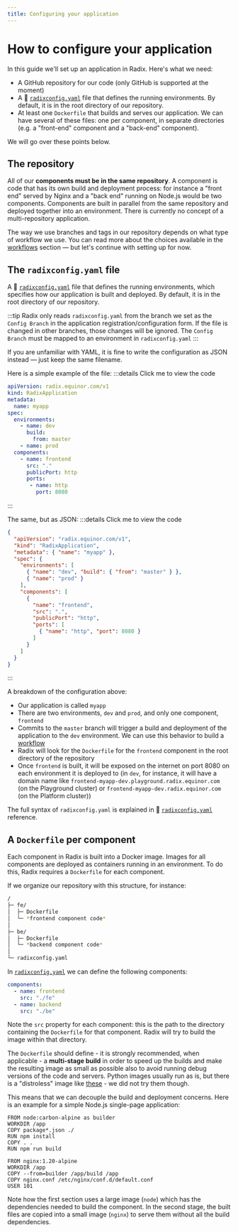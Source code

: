 ```yaml
---
title: Configuring your application
---
```


# How to configure your application

In this guide we'll set up an application in Radix. Here's what we need:

- A GitHub repository for our code (only GitHub is supported at the moment)
- A 📖 [`radixconfig.yaml`](/docs/references/reference-radix-config/) file that defines the running environments. By default, it is in the root directory of our repository.
- At least one `Dockerfile` that builds and serves our application. We can have several of these files: one per component, in separate directories (e.g. a "front-end" component and a "back-end" component).

We will go over these points below.

## The repository

All of our **components must be in the same repository**. A component is code that has its own build and deployment process: for instance a "front end" served by Nginx and a "back end" running on Node.js would be two components. Components are built in parallel from the same repository and deployed together into an environment. There is currently no concept of a multi-repository application.

The way we use branches and tags in our repository depends on what type of workflow we use. You can read more about the choices available in the [workflows](../workflows/) section — but let's continue with setting up for now.

## The `radixconfig.yaml` file

A 📖 [`radixconfig.yaml`](/docs/references/reference-radix-config/) file that defines the running environments, which specifies how our application is built and deployed. By default, it is in the root directory of our repository.

:::tip
Radix only reads `radixconfig.yaml` from the branch we set as the `Config Branch` in the application registration/configuration form. If the file is changed in other branches, those changes will be ignored. The `Config Branch` must be mapped to an environment in `radixconfig.yaml`
:::

If you are unfamiliar with YAML, it is fine to write the configuration as JSON instead — just keep the same filename.

Here is a simple example of the file:
:::details Click me to view the code

```yaml
apiVersion: radix.equinor.com/v1
kind: RadixApplication
metadata:
  name: myapp
spec:
  environments:
    - name: dev
      build:
        from: master
    - name: prod
  components:
    - name: frontend
      src: "."
      publicPort: http
      ports:
       - name: http
         port: 8080
```

:::

The same, but as JSON:
:::details Click me to view the code

```json
{
  "apiVersion": "radix.equinor.com/v1",
  "kind": "RadixApplication",
  "metadata": { "name": "myapp" },
  "spec": {
    "environments": [
      { "name": "dev", "build": { "from": "master" } },
      { "name": "prod" }
    ],
    "components": [
      {
        "name": "frontend",
        "src": ".",
        "publicPort": "http",
        "ports": [
          { "name": "http", "port": 8080 }
        ]
      }
    ]
  }
}
```

:::

A breakdown of the configuration above:

- Our application is called `myapp`
- There are two environments, `dev` and `prod`, and only one component, `frontend`
- Commits to the `master` branch will trigger a build and deployment of the application to the `dev` environment. We can use this behavior to build a [workflow](../workflows/)
- Radix will look for the `Dockerfile` for the `frontend` component in the root directory of the repository
- Once `frontend` is built, it will be exposed on the internet on port 8080 on each environment it is deployed to (in `dev`, for instance, it will have a domain name like `frontend-myapp-dev.playground.radix.equinor.com` (on the Playground cluster) or `frontend-myapp-dev.radix.equinor.com` (on the Platform cluster))

The full syntax of `radixconfig.yaml` is explained in 📖 [`radixconfig.yaml`](/docs/references/reference-radix-config/) reference.

## A `Dockerfile` per component

Each component in Radix is built into a Docker image. Images for all components are deployed as containers running in an environment. To do this, Radix requires a `Dockerfile` for each component.

If we organize our repository with this structure, for instance:

```sh
/
├─ fe/
│  ├─ Dockerfile
│  └─ *frontend component code*
│
├─ be/
│  ├─ Dockerfile
│  └─ *backend component code*
│
└─ radixconfig.yaml
```

In [`radixconfig.yaml`](/docs/references/reference-radix-config/#components) we can define the following components:

```yaml
components:
  - name: frontend
    src: "./fe"
  - name: backend
    src: "./be"
```

Note the `src` property for each component: this is the path to the directory containing the `Dockerfile` for that component. Radix will try to build the image within that directory.

The `Dockerfile` should define - it is strongly recommended, when applicable - a **multi-stage build** in order to speed up the builds and make the resulting image as small as possible  also to avoid running debug versions of the code and servers. Python images usually run as is, but there is a "distroless" image like [these](https://github.com/GoogleContainerTools/distroless#docker) - we did not try them though.

This means that we can decouple the build and deployment concerns. Here is an example for a simple Node.js single-page application:

```docker
FROM node:carbon-alpine as builder
WORKDIR /app
COPY package*.json ./
RUN npm install
COPY . .
RUN npm run build

FROM nginx:1.20-alpine
WORKDIR /app
COPY --from=builder /app/build /app
COPY nginx.conf /etc/nginx/conf.d/default.conf
USER 101
```

Note how the first section uses a large image (`node`) which has the dependencies needed to build the component. In the second stage, the built files are copied into a small image (`nginx`) to serve them without all the build dependencies.
